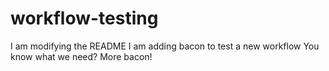 # workflow-testing

I am modifying the README
I am adding bacon to test a new workflow
You know what we need?
More bacon!
